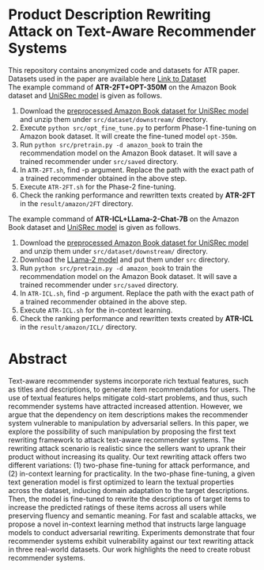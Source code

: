 # Product Description Rewriting Attack on Text-Aware Recommender Systems

This repository contains anonymized code and datasets for ATR paper.  
Datasets used in the paper are available here [Link to Dataset](https://drive.google.com/file/d/1mp8NEOHVYC1q-CESFin4cUuO-0-N2Qkz/view?usp=sharing)  
The example command of **ATR-2FT+OPT-350M** on the Amazon Book dataset and [UniSRec model](https://github.com/RUCAIBox/UniSRec) is given as follows.

 1. Download the [preprocessed Amazon Book dataset for UniSRec model](https://drive.google.com/file/d/1_k10CKv0VsRON3L_PcTBhoQ09EOer70q/view?usp=drive_link)  and unzip them under `src/dataset/downstream/` directory.
 2. Execute `python src/opt_fine_tune.py` to perform Phase-1 fine-tuning on Amazon book dataset. It will create the fine-tuned model `opt-350m`.
 3. Run `python src/pretrain.py -d amazon_book` to train the recommendation model on the Amazon Book dataset. It will save a trained recommender under `src/saved` directory.
 4. In `ATR-2FT.sh`, find -p argument. Replace the path with the exact path of a trained recommender obtained in the above step. 
 5. Execute `ATR-2FT.sh` for the Phase-2 fine-tuning.  
 6. Check the ranking performance and rewritten texts created by **ATR-2FT** in the `result/amazon/2FT` directory.  


The example command of **ATR-ICL+LLama-2-Chat-7B** on the Amazon Book dataset and [UniSRec model](https://github.com/RUCAIBox/UniSRec) is given as follows.

 1. Download the [preprocessed Amazon Book dataset for UniSRec model](https://drive.google.com/file/d/1_k10CKv0VsRON3L_PcTBhoQ09EOer70q/view?usp=drive_link) and unzip them under `src/dataset/downstream/` directory.
 2. Download the [LLama-2 model](https://github.com/facebookresearch/llama) and put them under `src` directory.
 3. Run `python src/pretrain.py -d amazon_book` to train the recommendation model on the Amazon Book dataset. It will save a trained recommender under `src/saved` directory.
 4. In `ATR-ICL.sh`, find -p argument. Replace the path with the exact path of a trained recommender obtained in the above step. 
 5. Execute `ATR-ICL.sh` for the in-context learning.   
 6. Check the ranking performance and rewritten texts created by **ATR-ICL** in the `result/amazon/ICL/` directory.  


# Abstract 
 Text-aware recommender systems incorporate rich textual features, such as titles and descriptions, to generate item recommendations for users. The use of textual features helps mitigate cold-start problems, and thus, such recommender systems have attracted increased attention. However, we argue that the dependency on item descriptions makes the recommender system vulnerable to manipulation by adversarial sellers. In this paper, we explore the possibility of such manipulation by proposing the first text rewriting framework to attack text-aware recommender systems. The rewriting attack scenario is realistic since the sellers want to uprank their product without increasing its quality. Our text rewriting attack offers two different variations: (1) two-phase fine-tuning for attack performance, and (2) in-context learning for practicality. In the two-phase fine-tuning, a given text generation model is first optimized to learn the textual properties across the dataset, inducing domain adaptation to the target descriptions. Then, the model is fine-tuned to rewrite the descriptions of target items to increase the predicted ratings of these items across all users while preserving fluency and semantic meaning. For fast and scalable attacks, we propose a novel in-context learning method that instructs large language models to conduct adversarial rewriting. Experiments demonstrate that four recommender systems exhibit vulnerability against our text rewriting attack in three real-world datasets. Our work highlights the need to create robust recommender systems.
